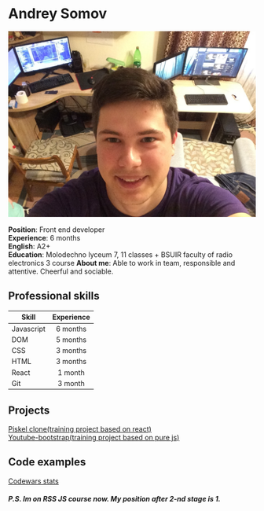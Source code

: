 # Andrey Somov

![Me](https://github.com/AndreySomov/cv/blob/gh-pages/me.jpg)

**Position**: Front end developer  
**Experience**: 6 months  
**English**: A2+  
**Education**: Molodechno lyceum 7, 11 classes + BSUIR faculty of radio electronics 3 course
**About me**: Able to work in team, responsible and attentive. Cheerful and sociable.  

## Professional skills

| Skill         | Experience    |
| ------------- |:-------------:|
| Javascript    | 6 months      |
| DOM           | 5 months      |
| CSS           | 3 months      |
| HTML          | 3 months      |
| React         | 1 month       |
| Git           | 3 month       |

## Projects

[Piskel clone(training project based on react)](https://github.com/AndreySomov/piskel-clone)  
[Youtube-bootstrap(training project based on pure js)](https://github.com/AndreySomov/youtube-bootstrap)

## Code examples

[Сodewars stats](https://www.codewars.com/users/plusch011/completed)


##### P.S. Im on RSS JS course now. My position after 2-nd stage is 1.
